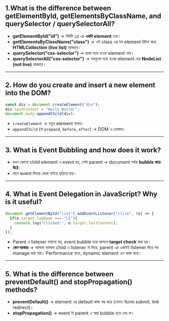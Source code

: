 


## 1.What is the difference between getElementById, getElementsByClassName, and querySelector / querySelectorAll?
- **getElementById("id")** → নির্দিষ্ট `id` এর **একটা element** দেয়।
- **getElementsByClassName("class")** → ওই class এর সব element রিটার্ন করে **HTMLCollection (live list)** আকারে।
- **querySelector("css-selector")** → প্রথম ম্যাচ হওয়া element দেয়।
- **querySelectorAll("css-selector")** → সবগুলো ম্যাচ হওয়া element দেয় **NodeList (not live)** আকারে।

---

## 2. How do you create and insert a new element into the DOM?
```js
const div = document.createElement("div");
div.textContent = "Hello World!";
document.body.appendChild(div);
```
- `createElement` → নতুন element বানায়।  
- `appendChild` (বা `prepend`, `before`, `after`) → DOM এ ঢোকায়।  

---

## 3. What is Event Bubbling and how does it work?
- যখন কোনো child element এ event হয়, সেটা parent → document পর্যন্ত **bubble করে উঠে**।
- মানে event ভিতর থেকে বাইরে ছড়িয়ে যায়।

---

## 4. What is Event Delegation in JavaScript? Why is it useful?
```js
document.getElementById("list").addEventListener("click", (e) => {
  if(e.target.tagName === "LI"){
    console.log("Clicked:", e.target.textContent);
  }
});
```
- Parent এ listener বসানো হয়, event bubble হয়ে আসলে **target check** করা হয়।  
- **কেন দরকার** → আলাদা আলাদা child এ listener না দিয়ে, parent এর একটাই listener দিয়ে সব manage করা যায়। Performance বাড়ে, dynamic element এও কাজ করে।  

---

## 5. What is the difference between preventDefault() and stopPropagation() methods?
- **preventDefault()** → element এর default কাজ বন্ধ করে (যেমন: form submit, link redirect)।
- **stopPropagation()** → event টা parent এ আর bubble হতে দেয় না।
